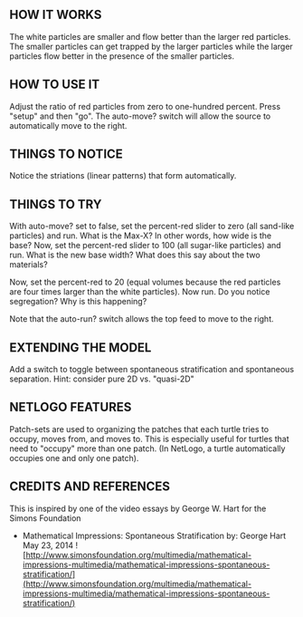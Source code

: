 ## HOW IT WORKS

The white particles are smaller and flow better than the larger red particles. The smaller particles can get trapped by the larger particles while the larger particles flow better in the presence of the smaller particles.

## HOW TO USE IT

Adjust the ratio of red particles from zero to one-hundred percent. Press "setup" and then "go". The auto-move? switch will allow the source to automatically move to the right.

## THINGS TO NOTICE

Notice the striations (linear patterns) that form automatically.

## THINGS TO TRY

With auto-move? set to false, set the percent-red slider to zero (all sand-like particles) and run. What is the Max-X? In other words, how wide is the base? Now, set the percent-red slider to 100 (all sugar-like particles) and run. What is the new base width? What does this say about the two materials?

Now, set the percent-red to 20 (equal volumes because the red particles are four times larger than the white particles). Now run. Do you notice segregation? Why is this happening?

Note that the auto-run? switch allows the top feed to move to the right.

## EXTENDING THE MODEL

Add a switch to toggle between spontaneous stratification and spontaneous separation. Hint: consider pure 2D vs. "quasi-2D"

## NETLOGO FEATURES

Patch-sets are used to organizing the patches that each turtle tries to occupy, moves from, and moves to. This is especially useful for turtles that need to "occupy" more than one patch. (In NetLogo, a turtle automatically occupies one and only one patch).

## CREDITS AND REFERENCES

This is inspired by one of the video essays by George W. Hart for the Simons Foundation

-  Mathematical Impressions: Spontaneous Stratification
by: George Hart May 23, 2014
![http://www.simonsfoundation.org/multimedia/mathematical-impressions-multimedia/mathematical-impressions-spontaneous-stratification/](http://www.simonsfoundation.org/multimedia/mathematical-impressions-multimedia/mathematical-impressions-spontaneous-stratification/)
